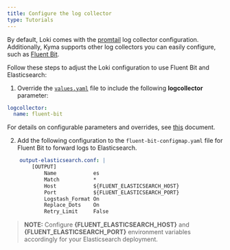 ```yaml
---
title: Configure the log collector
type: Tutorials
---
```


By default, Loki comes with the [promtail](https://github.com/grafana/loki) log collector configuration. Additionally, Kyma supports other log collectors you can easily configure, such as [Fluent Bit](https://fluentbit.io/).

Follow these steps to adjust the Loki configuration to use Fluent Bit and Elasticsearch:

1. Override the [`values.yaml`](https://github.com/kyma-project/kyma/blob/master/resources/logging/values.yaml) file to include the following **logcollector** parameter:
```yaml
logcollector:
  name: fluent-bit
```
For details on configurable parameters and overrides, see [this](/components/logging/#configuration-configuration) document.

2. Add the following configuration to the `fluent-bit-configmap.yaml` file for Fluent Bit to forward logs to Elasticsearch. 

```yaml
    output-elasticsearch.conf: |
        [OUTPUT]
            Name            es
            Match           *
            Host            ${FLUENT_ELASTICSEARCH_HOST}
            Port            ${FLUENT_ELASTICSEARCH_PORT}
            Logstash_Format On
            Replace_Dots    On
            Retry_Limit     False
```

>**NOTE:** Configure **{FLUENT_ELASTICSEARCH_HOST}** and  **{FLUENT_ELASTICSEARCH_PORT}**  environment variables accordingly for your Elasticsearch deployment.
